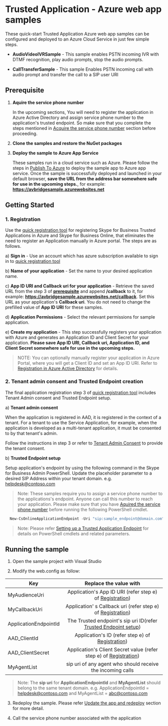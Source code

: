 # Trusted Application - Azure web app samples

These quick-start Trusted Application Azure web app samples can be configured and deployed to an Azure Cloud Service in just few simple steps. 

- **AudioVideoIVRSample** - This sample enables PSTN incoming IVR with DTMF recognition, play audio prompts, stop the audio prompts.

- **CallTransferSample** - This sample Enables PSTN incoming call with audio prompt and transfer the call  to a SIP user URI
<a name="prerequisite"></a>
## Prerequisite 

1. **Aquire the service phone number**
   
    In the upcoming sections, You will need to register the application in Azure Active Directory and assign service phone number to the application's trusted endpoint. So make sure that you complete the steps mentioned in [Acquire the service phone number](../../docs/AquireServiceNumber.md) section before proceeding.

2. **Clone the samples and restore the NuGet packages**
3. **Deploy the sample to Azure App Service** 

    These samples run in a cloud service such as Azure. Please follow the steps in [Publish To Azure](https://docs.microsoft.com/en-us/azure/app-service-web/app-service-web-get-started-dotnet#publish-to-azure) to deploy the sample app to Azure app service. Once the sample is successfully deployed and launched in your default browser, **save the URL from the address bar somewhere safe for use in the upcoming steps.**, for example: **https://avbridgesample.azurewebsites.net** 

## Getting Started
<a name="Registration"></a>
### 1. Registration

Use the [quick registration tool](https://aka.ms/skypeappregistration) for registering Skype for Business Trusted Applications in Azure and Skype for Business Online, that eliminates the need to register an Application manually in Azure portal. The steps are as follows.

a) **Sign in** - Use an account which has azure subscription available to sign in to [quick registration tool](https://aka.ms/skypeappregistration)

b) **Name of your application** - Set the name to  your desired application name.

c) **App ID URI and Callback uri for your application** - Retrieve the saved URL from the step 3 of **[prerequisite](#prerequisite)** and append **/callback** to it, for example: **https://avbridgesample.azurewebsites.net/callback**. Set this URL as your application's **Callback uri**. You do not need to change the prefilled value of **App ID URI** for these samples. 

d) **Application Permissions** - Select the relevant permissions for sample application.

e) **Create my application** - This step successfully registers your application with Azure and generates an Application ID and Client Secret for your application. **Please save  App ID URI, Callback uri, Application ID, and Client Secret somewhere safe for use in the upcoming steps.**

>NOTE: You can optionally manually register your application in Azure Portal, where you will get a Client ID and set an App ID URI. Refer to [Registration in Azure Active Directory](https://github.com/OfficeDev/skype-docs/blob/master/Skype/Trusted-Application-API/docs/RegistrationInAzureActiveDirectory.md) for details.

<a name="Provisioning"></a>
### 2.  Tenant admin consent and Trusted Endpoint creation

The final application registration step 3 of [quick registration tool](https://aka.ms/skypeappregistration)   includes Tenant Admin consent and Trusted Endpoint setup.

a) **Tenant admin consent**

When the application is registered in AAD, it is registered in the context of a tenant.  For a tenant to use the Service Application, for example, when the application is developed as a multi-tenant application, it must be consented to by that tenant's admin. 
    
Follow the instructions in step 3 or refer to [Tenant Admin Consent](https://github.com/OfficeDev/skype-docs/blob/master/Skype/Trusted-Application-API/docs/TenantAdminConsent.md) to provide the tenant consent.
    
b) **Trusted Endpoint setup**
      
Setup application's endpoint by using the following command in the Skype for Business Admin PowerShell. Update the placeholder parameter to a desired SIP Address within your tenant domain. e.g. helpdesk@contoso.com 
    
>Note: These samples require you to assign a service phone number to the applications's endpoint. Anyone can call this number to reach  your application. Please make sure that you have [Aquired the service phone number](../../docs/AquireServiceNumber.md) before running the following PowerShell cmdlet. 
    
```PowerShell
  New-CsOnlineApplicationEndpoint -Uri "sip:sample_endpoint@domain.com" -ApplicationId "Your_Application_ID" -Name "avbridgesample" -PhoneNumber Your_Service_Number
```
    
>Note: Please refer [Setting up a Trusted Application Endpoint](../../docs/TrustedApplicationEndpoint.md) for details on PowerShell cmdlets and related parameters. 

## Running the sample

1. Open the sample project with Visual Studio

2. Modify the web.config as follow:
    
    
| Key  |  Replace the value with  |
| ------------- |:-------------:|
| MyAudienceUri   |  Application's App ID URI (refer step e) of [Registration](#Registration)) 
|MyCallbackUri |   Application' s Callback uri (refer step e) of [Registration](#Registration))  
| ApplicationEndpointId |   The Trusted endpoint's sip uri ID(refer [Trusted Endpoint setup](#Provisioning))  |
| AAD_ClientId |   Application's ID (refer step e) of [Registration](#Registration))     |
| AAD_ClientSecret |   Application's Client Secret value (refer step e) of [Registration](#Registration))    |
|MyAgentList|  sip uri of any agent who should receive the incoming calls|

>Note: The **sip uri** for **ApplicationEndpointId** and **MyAgentList** should belong to the same tenant domain. e.g. ApplicationEndpointId = helpdesk@contoso.com and MyAgentList = abc@contoso.com  

3. Redeploy the sample. Please refer [Update the app and redeploy](https://docs.microsoft.com/en-us/azure/app-service-web/app-service-web-get-started-dotnet#update-the-app-and-redeploy) section for more detail.

4. Call the service phone number associated with the application 
